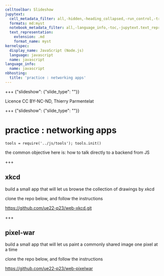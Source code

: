 ```yaml
---
celltoolbar: Slideshow
jupytext:
  cell_metadata_filter: all,-hidden,-heading_collapsed,-run_control,-trusted
  formats: md:myst
  notebook_metadata_filter: all,-language_info,-toc,-jupytext.text_representation.jupytext_version,-jupytext.text_representation.format_version
  text_representation:
    extension: .md
    format_name: myst
kernelspec:
  display_name: JavaScript (Node.js)
  language: javascript
  name: javascript
language_info:
  name: javascript
nbhosting:
  title: 'practice : networking apps'
---
```


+++ {"slideshow": {"slide_type": ""}}

Licence CC BY-NC-ND, Thierry Parmentelat

+++ {"slideshow": {"slide_type": ""}}

# practice : networking apps

```{code-cell}
tools = require('../js/tools'); tools.init()
```

the common objective here is: how to talk directly to a backend from JS

+++

## xkcd


build a small app that will let us browse the collection of drawings by xkcd

clone the repo below, and follow the instructions

<https://github.com/ue22-p23/web-xkcd.git>

+++

## pixel-war


build a small app that will let us paint a commonly shared image one pixel at a time

clone the repo below, and follow the instructions

<https://github.com/ue22-p23/web-pixelwar>
